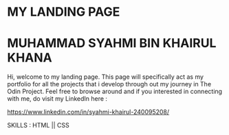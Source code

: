 # MY LANDING PAGE
# MUHAMMAD SYAHMI BIN KHAIRUL KHANA

Hi, welcome to my landing page. This page will specifically act as my portfolio for all the projects that i develop through out my journey in The Odin Project. Feel free to browse around and if you interested in connecting with me, do visit my LinkedIn here :

https://www.linkedin.com/in/syahmi-khairul-240095208/

SKILLS : HTML || CSS
